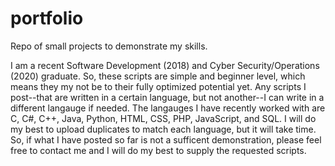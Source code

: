 # portfolio
Repo of small projects to demonstrate my skills.

I am a recent Software Development (2018) and Cyber Security/Operations (2020) graduate. So, these scripts are simple and beginner level, which means they my not be to their fully optimized potential yet. Any scripts I post--that are written in a certain language, but not another--I can write in a different langauge if needed. The langauges I have recently worked with are C, C#, C++, Java, Python, HTML, CSS, PHP, JavaScript, and SQL. I will do my best to upload duplicates to match each language, but it will take time. So, if what I have posted so far is not a sufficent demonstration, please feel free to contact me and I will do my best to supply the requested scripts.
